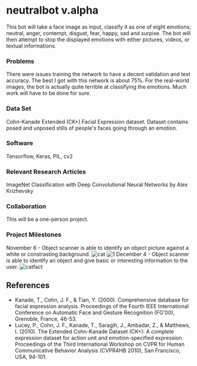 # neutralbot v.alpha
This bot will take a face image as input, classify it as one of eight emotions; neutral, anger, contempt, disgust, fear, happy, sad and surpise. 
The bot will then attempt to stop the displayed emotions with either pictures, videos, or textual informations. 
### Problems
There were issues training the network to have a decent validation and test accuracy. The best I got with this network is about 75%. For the real-world images, the bot is actually quite terrible at classifying the emotions. Much work will have to be done for sure.
### Data Set
Cohn-Kanade Extended (CK+) Facial Expression dataset. Dataset contains posed and unposed stills of people's faces going through an emotion. 
### Software
Tensorflow, Keras, PIL, cv2 
### Relevant Research Articles
ImageNet Classification with Deep Convolutional Neural Networks by Alex Krizhevsky
### Collaboration
This will be a one-person project. 
### Project Milestones
November 6 - Object scanner is able to identify an object picture against a white or constrasting background. 
![cat](https://user-images.githubusercontent.com/43867207/46512182-2cbaa580-c818-11e8-914e-72db95a77e75.png)
![1](https://user-images.githubusercontent.com/43867207/46512292-b23e5580-c818-11e8-926f-c8a7660f4f84.jpg)
December 4 - Object scanner is able to identify an object and give basic or interesting information to the user. 
![catfact](https://user-images.githubusercontent.com/43867207/46512185-2debd280-c818-11e8-8d4d-947bf4570168.png)

## References
- Kanade, T., Cohn, J. F., & Tian, Y. (2000). Comprehensive database for facial expression analysis. Proceedings of the Fourth IEEE International Conference on Automatic Face and Gesture Recognition (FG'00), Grenoble, France, 46-53.
- Lucey, P., Cohn, J. F., Kanade, T., Saragih, J., Ambadar, Z., & Matthews, I. (2010). The Extended Cohn-Kanade Dataset (CK+): A complete expression dataset for action unit and emotion-specified expression. Proceedings of the Third International Workshop on CVPR for Human Communicative Behavior Analysis (CVPR4HB 2010), San Francisco, USA, 94-101.
